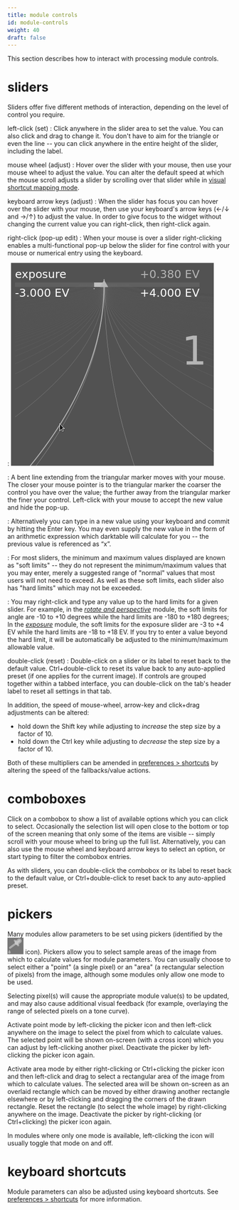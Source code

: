 ```yaml
---
title: module controls
id: module-controls
weight: 40
draft: false
---
```


This section describes how to interact with processing module controls.

# sliders

Sliders offer five different methods of interaction, depending on the level of control you require.

left-click (set)
: Click anywhere in the slider area to set the value. You can also click and drag to change it. You don't have to aim for the triangle or even the line -- you can click anywhere in the entire height of the slider, including the label.

mouse wheel (adjust)
: Hover over the slider with your mouse, then use your mouse wheel to adjust the value. You can alter the default speed at which the mouse scroll adjusts a slider by scrolling over that slider while in [visual shortcut mapping mode](../../preferences-settings/shortcuts.md#visual-shortcut-mapping).

keyboard arrow keys (adjust)
: When the slider has focus you can hover over the slider with your mouse, then use your keyboard's arrow keys (←/↓ and →/↑) to adjust the value. In order to give focus to the widget without changing the current value you can right-click, then right-click again.

right-click (pop-up edit)
: When your mouse is over a slider right-clicking enables a multi-functional pop-up below the slider for fine control with your mouse or numerical entry using the keyboard.

: ![bauhaus](./module-controls/bauhaus.png#w33)

: A bent line extending from the triangular marker moves with your mouse. The closer your mouse pointer is to the triangular marker the coarser the control you have over the value; the further away from the triangular marker the finer your control. Left-click with your mouse to accept the new value and hide the pop-up.

: Alternatively you can type in a new value using your keyboard and commit by hitting the Enter key. You may even supply the new value in the form of an arithmetic expression which darktable will calculate for you -- the previous value is referenced as “x”.

: For most sliders, the minimum and maximum values displayed are known as "soft limits" -- they do not represent the minimum/maximum values that you may enter, merely a suggested range of "normal" values that most users will not need to exceed. As well as these soft limits, each slider also has "hard limits" which may not be exceeded.

: You may right-click and type any value up to the hard limits for a given slider. For example, in the [_rotate and perspective_](../../module-reference/processing-modules/rotate-perspective.md) module, the soft limits for angle are -10 to +10 degrees while the hard limits are -180 to +180 degrees; In the [_exposure_](../../module-reference/processing-modules/exposure.md) module, the soft limits for the exposure slider are -3 to +4 EV while the hard limits are -18 to +18 EV. If you try to enter a value beyond the hard limit, it will be automatically be adjusted to the minimum/maximum allowable value.

double-click (reset)
: Double-click on a slider or its label to reset back to the default value. Ctrl+double-click to reset its value back to any auto-applied preset (if one applies for the current image). If controls are grouped together within a tabbed interface, you can double-click on the tab's header label to reset all settings in that tab.

In addition, the speed of mouse-wheel, arrow-key and click+drag adjustments can be altered:

 - hold down the Shift key while adjusting to _increase_ the step size by a factor of 10. 
 - hold down the Ctrl key while adjusting to _decrease_ the step size by a factor of 10.

Both of these multipliers can be amended in [preferences > shortcuts](../../preferences-settings/shortcuts.md) by altering the speed of the fallbacks/value actions.

# comboboxes

Click on a combobox to show a list of available options which you can click to select. Occasionally the selection list will open close to the bottom or top of the screen meaning that only some of the items are visible -- simply scroll with your mouse wheel to bring up the full list. Alternatively, you can also use the mouse wheel and keyboard arrow keys to select an option, or start typing to filter the combobox entries.

As with sliders, you can double-click the combobox or its label to reset back to the default value, or Ctrl+double-click to reset back to any auto-applied preset.

# pickers

Many modules allow parameters to be set using pickers (identified by the ![picker-icon](./module-controls/color-picker.png#icon) icon). Pickers allow you to select sample areas of the image from which to calculate values for module parameters. You can usually choose to select either a "point" (a single pixel) or an "area" (a rectangular selection of pixels) from the image, although some modules only allow one mode to be used.

Selecting pixel(s) will cause the appropriate module value(s) to be updated, and may also cause additional visual feedback (for example, overlaying the range of selected pixels on a tone curve).

Activate point mode by left-clicking the picker icon and then left-click anywhere on the image to select the pixel from which to calculate values. The selected point will be shown on-screen (with a cross icon) which you can adjust by left-clicking another pixel. Deactivate the picker by left-clicking the picker icon again.

Activate area mode by either right-clicking or Ctrl+clicking the picker icon and then left-click and drag to select a rectangular area of the image from which to calculate values. The selected area will be shown on-screen as an overlaid rectangle which can be moved by either drawing another rectangle elsewhere or by left-clicking and dragging the corners of the drawn rectangle. Reset the rectangle (to select the whole image) by right-clicking anywhere on the image. Deactivate the picker by right-clicking (or Ctrl+clicking) the picker icon again.

In modules where only one mode is available, left-clicking the icon will usually toggle that mode on and off.

# keyboard shortcuts

Module parameters can also be adjusted using keyboard shortcuts. See [preferences > shortcuts](../../preferences-settings/shortcuts.md) for more information.
